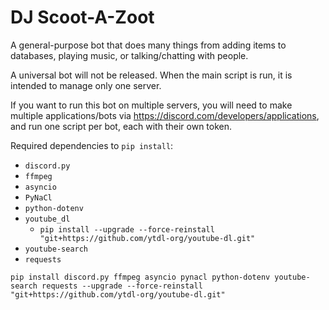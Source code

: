 # DJ Scoot-A-Zoot
A general-purpose bot that does many things from adding items to databases, playing music, or talking/chatting with people.

A universal bot will not be released. When the main script is run, it is intended to manage only one server.

If you want to run this bot on multiple servers, you will need to make multiple applications/bots via https://discord.com/developers/applications, and run one script per bot, each with their own token.

Required dependencies to `pip install`:
* `discord.py`
* `ffmpeg`
* `asyncio`
* `PyNaCl`
* `python-dotenv`
* `youtube_dl`
    * `pip install --upgrade --force-reinstall "git+https://github.com/ytdl-org/youtube-dl.git"`
* `youtube-search`
* `requests`

```pip install discord.py ffmpeg asyncio pynacl python-dotenv youtube-search requests --upgrade --force-reinstall "git+https://github.com/ytdl-org/youtube-dl.git"```